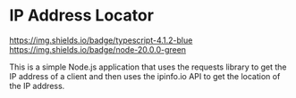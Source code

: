 # IP Address Locator

https://img.shields.io/badge/typescript-4.1.2-blue
https://img.shields.io/badge/node-20.0.0-green

This is a simple Node.js application that uses the requests library to get the IP address of a client and then uses the ipinfo.io API to get the location of the IP address.
